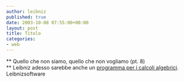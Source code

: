 ```yaml
---
author: leibniz
published: true
date: 2003-10-08 07:55:00+00:00
layout: post
title: Titolo
categories:
- web
---
```


 **   Quello che non siamo, quello che non vogliamo (pt. 8)   
**   Leibniz adesso sarebbe anche un  [ programma per i calcoli algebrici](http://www.leibnizsoftware.com/).   
Leibnizsoftware
